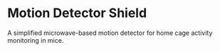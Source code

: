 # Motion Detector Shield
A simplified microwave-based motion detector for home cage activity monitoring in mice.

